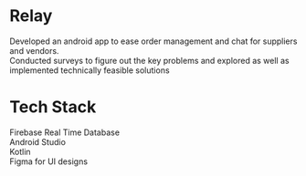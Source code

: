 # Relay
Developed an android app to ease order management and chat for suppliers and vendors.
</br>Conducted surveys to figure out the key problems and explored as well as implemented technically feasible solutions
</br>
# Tech Stack
Firebase Real Time Database
</br>Android Studio
</br>Kotlin
</br>Figma for UI designs

